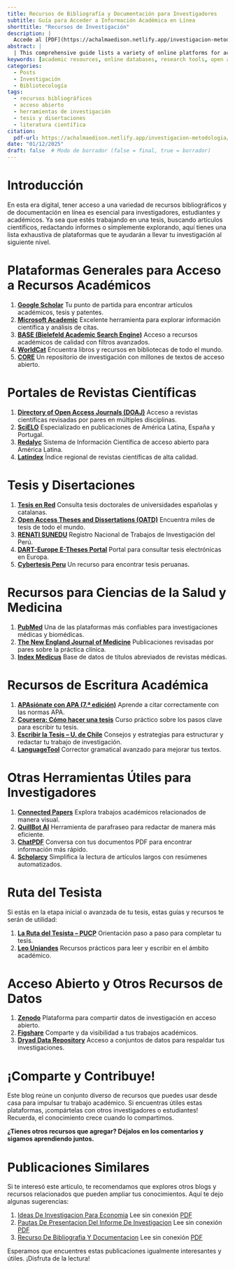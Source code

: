 ```yaml
---
title: Recursos de Bibliografía y Documentación para Investigadores
subtitle: Guía para Acceder a Información Académica en Línea
shorttitle: "Recursos de Investigación"
description: |
  Accede al [PDF](https://achalmaedison.netlify.app/investigacion-metodologia/posts/2025-01-12-recurso-de-bibliografia-y-documentacion/index.pdf) completo aquí.
abstract: |
  | This comprehensive guide lists a variety of online platforms for accessing bibliographic and documentation resources essential for researchers, students, and academics. It includes general academic resource portals, open access journal directories, databases for theses and dissertations, medical and health sciences resources, academic writing aids, and tools for data sharing. The guide aims to facilitate research by providing links to tools that support different stages of academic inquiry, from literature review to thesis writing, ensuring researchers have the means to enhance their work from any location.
keywords: [academic resources, online databases, research tools, open access, thesis writing]
categories:
  - Posts
  - Investigación
  - Bibliotecología
tags:
  - recursos bibliográficos
  - acceso abierto 
  - herramientas de investigación  
  - tesis y disertaciones
  - literatura científica
citation:
  pdf-url: https://achalmaedison.netlify.app/investigacion-metodologia/posts/2025-01-12-recurso-de-bibliografia-y-documentacion/index.pdf
date: "01/12/2025"
draft: false  # Modo de borrador (false = final, true = borrador)
---
```








# Introducción
En esta era digital, tener acceso a una variedad de recursos bibliográficos y de documentación en línea es esencial para investigadores, estudiantes y académicos. Ya sea que estés trabajando en una tesis, buscando artículos científicos, redactando informes o simplemente explorando, aquí tienes una lista exhaustiva de plataformas que te ayudarán a llevar tu investigación al siguiente nivel.


# Plataformas Generales para Acceso a Recursos Académicos

1. **[Google Scholar](https://scholar.google.com/)**
    Tu punto de partida para encontrar artículos académicos, tesis y patentes.
2. **[Microsoft Academic](https://academic.microsoft.com/)**
    Excelente herramienta para explorar información científica y análisis de citas.
3. **[BASE (Bielefeld Academic Search Engine)](https://www.base-search.net/)**
    Acceso a recursos académicos de calidad con filtros avanzados.
4. **[WorldCat](https://www.worldcat.org/)**
    Encuentra libros y recursos en bibliotecas de todo el mundo.
5. **[CORE](https://core.ac.uk/)**
    Un repositorio de investigación con millones de textos de acceso abierto.

# Portales de Revistas Científicas

1. **[Directory of Open Access Journals (DOAJ)](https://doaj.org/)**
    Acceso a revistas científicas revisadas por pares en múltiples disciplinas.
2. **[SciELO](https://scielo.org/)**
    Especializado en publicaciones de América Latina, España y Portugal.
3. **[Redalyc](https://www.redalyc.org/)**
    Sistema de Información Científica de acceso abierto para América Latina.
4. **[Latindex](https://www.latindex.org/)**
    Índice regional de revistas científicas de alta calidad.


# Tesis y Disertaciones

1. **[Tesis en Red](http://www.tesisenred.net/)**
    Consulta tesis doctorales de universidades españolas y catalanas.
2. **[Open Access Theses and Dissertations (OATD)](https://oatd.org/)**
    Encuentra miles de tesis de todo el mundo.
3. **[RENATI SUNEDU](http://renati.sunedu.gob.pe/)**
    Registro Nacional de Trabajos de Investigación del Perú.
4. **[DART-Europe E-Theses Portal](http://www.dart-europe.eu/basic-search.php)**
    Portal para consultar tesis electrónicas en Europa.
5. **[Cybertesis Peru](http://cybertesis.unmsm.edu.pe/)**
    Un recurso para encontrar tesis peruanas.


# Recursos para Ciencias de la Salud y Medicina

1. **[PubMed](https://www.ncbi.nlm.nih.gov/pubmed/)**
    Una de las plataformas más confiables para investigaciones médicas y biomédicas.
2. **[The New England Journal of Medicine](https://www.nejm.org/)**
    Publicaciones revisadas por pares sobre la práctica clínica.
3. **[Index Medicus](http://www2.bg.ump.edu.pl/czasopisma/medicus.php?lang=eng)**
    Base de datos de títulos abreviados de revistas médicas.


# Recursos de Escritura Académica

1. **[APAsiónate con APA (7.ª edición)](https://centrodeescriturajaveriano.thinkific.com/courses/normas-apa-septima-edicion)**
    Aprende a citar correctamente con las normas APA.
2. **[Coursera: Cómo hacer una tesis](https://www.coursera.org/learn/como-hacer-una-tesis)**
    Curso práctico sobre los pasos clave para escribir tu tesis.
3. **[Escribir la Tesis – U. de Chile](https://aprendizaje.uchile.cl/recursos-para-leer-escribir-y-hablar-en-la-universidad/escribir-la-tesis/)**
    Consejos y estrategias para estructurar y redactar tu trabajo de investigación.
4. **[LanguageTool](https://languagetool.org/)**
    Corrector gramatical avanzado para mejorar tus textos.


# Otras Herramientas Útiles para Investigadores

1. **[Connected Papers](https://www.connectedpapers.com/)**
    Explora trabajos académicos relacionados de manera visual.
2. **[QuillBot AI](https://quillbot.com/)**
    Herramienta de parafraseo para redactar de manera más eficiente.
3. **[ChatPDF](https://www.chatpdf.com/)**
    Conversa con tus documentos PDF para encontrar información más rápido.
4. **[Scholarcy](https://www.scholarcy.com/)**
    Simplifica la lectura de artículos largos con resúmenes automatizados.


# Ruta del Tesista

Si estás en la etapa inicial o avanzada de tu tesis, estas guías y recursos te serán de utilidad:

1. **[La Ruta del Tesista – PUCP](https://posgrado.pucp.edu.pe/informacion-para-estudiantes/la-ruta-del-tesista/)**
    Orientación paso a paso para completar tu tesis.
2. **[Leo Uniandes](https://leo.uniandes.edu.co/)**
    Recursos prácticos para leer y escribir en el ámbito académico.


# Acceso Abierto y Otros Recursos de Datos

1. **[Zenodo](https://zenodo.org/)**
    Plataforma para compartir datos de investigación en acceso abierto.
2. **[Figshare](https://figshare.com/)**
    Comparte y da visibilidad a tus trabajos académicos.
3. **[Dryad Data Repository](https://datadryad.org/stash)**
    Acceso a conjuntos de datos para respaldar tus investigaciones.


# ¡Comparte y Contribuye!

Este blog reúne un conjunto diverso de recursos que puedes usar desde casa para impulsar tu trabajo académico. Si encuentras útiles estas plataformas, ¡compártelas con otros investigadores o estudiantes! Recuerda, el conocimiento crece cuando lo compartimos.

**¿Tienes otros recursos que agregar? Déjalos en los comentarios y sigamos aprendiendo juntos.**



# Publicaciones Similares

Si te interesó este artículo, te recomendamos que explores otros blogs y recursos relacionados que pueden ampliar tus conocimientos. Aquí te dejo algunas sugerencias:


1. [Ideas De Investigacion Para Economia](https://achalmaedison.netlify.app/investigacion-metodologia/posts/2023-06-03-ideas-de-investigacion-para-economia) Lee sin conexión [PDF](https://achalmaedison.netlify.app/investigacion-metodologia/posts/2023-06-03-ideas-de-investigacion-para-economia/index.pdf)
2. [Pautas De Presentacion Del Informe De Investigacion](https://achalmaedison.netlify.app/investigacion-metodologia/posts/2023-06-03-pautas-de-presentacion-del-informe-de-investigacion) Lee sin conexión [PDF](https://achalmaedison.netlify.app/investigacion-metodologia/posts/2023-06-03-pautas-de-presentacion-del-informe-de-investigacion/index.pdf)
3. [Recurso De Bibliografia Y Documentacion](https://achalmaedison.netlify.app/investigacion-metodologia/posts/2025-01-12-recurso-de-bibliografia-y-documentacion) Lee sin conexión [PDF](https://achalmaedison.netlify.app/investigacion-metodologia/posts/2025-01-12-recurso-de-bibliografia-y-documentacion/index.pdf)


Esperamos que encuentres estas publicaciones igualmente interesantes y útiles. ¡Disfruta de la lectura!

